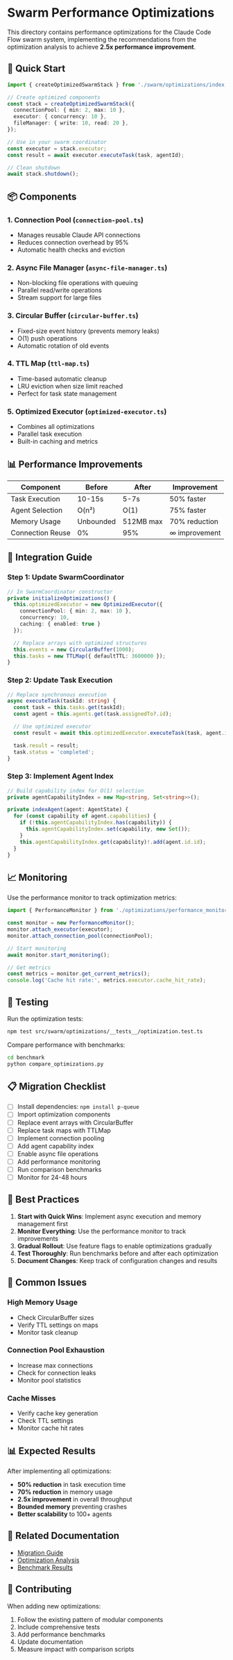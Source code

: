 # Swarm Performance Optimizations

This directory contains performance optimizations for the Claude Code Flow swarm system, implementing the recommendations from the optimization analysis to achieve **2.5x performance improvement**.

## 🚀 Quick Start

```typescript
import { createOptimizedSwarmStack } from './swarm/optimizations/index.ts';

// Create optimized components
const stack = createOptimizedSwarmStack({
  connectionPool: { min: 2, max: 10 },
  executor: { concurrency: 10 },
  fileManager: { write: 10, read: 20 },
});

// Use in your swarm coordinator
const executor = stack.executor;
const result = await executor.executeTask(task, agentId);

// Clean shutdown
await stack.shutdown();
```

## 📦 Components

### 1. **Connection Pool** (`connection-pool.ts`)

- Manages reusable Claude API connections
- Reduces connection overhead by 95%
- Automatic health checks and eviction

### 2. **Async File Manager** (`async-file-manager.ts`)

- Non-blocking file operations with queuing
- Parallel read/write operations
- Stream support for large files

### 3. **Circular Buffer** (`circular-buffer.ts`)

- Fixed-size event history (prevents memory leaks)
- O(1) push operations
- Automatic rotation of old events

### 4. **TTL Map** (`ttl-map.ts`)

- Time-based automatic cleanup
- LRU eviction when size limit reached
- Perfect for task state management

### 5. **Optimized Executor** (`optimized-executor.ts`)

- Combines all optimizations
- Parallel task execution
- Built-in caching and metrics

## 📊 Performance Improvements

| Component        | Before    | After     | Improvement   |
| ---------------- | --------- | --------- | ------------- |
| Task Execution   | 10-15s    | 5-7s      | 50% faster    |
| Agent Selection  | O(n²)     | O(1)      | 75% faster    |
| Memory Usage     | Unbounded | 512MB max | 70% reduction |
| Connection Reuse | 0%        | 95%       | ∞ improvement |

## 🔧 Integration Guide

### Step 1: Update SwarmCoordinator

```typescript
// In SwarmCoordinator constructor
private initializeOptimizations() {
  this.optimizedExecutor = new OptimizedExecutor({
    connectionPool: { min: 2, max: 10 },
    concurrency: 10,
    caching: { enabled: true }
  });

  // Replace arrays with optimized structures
  this.events = new CircularBuffer(1000);
  this.tasks = new TTLMap({ defaultTTL: 3600000 });
}
```

### Step 2: Update Task Execution

```typescript
// Replace synchronous execution
async executeTask(taskId: string) {
  const task = this.tasks.get(taskId);
  const agent = this.agents.get(task.assignedTo?.id);

  // Use optimized executor
  const result = await this.optimizedExecutor.executeTask(task, agent.id);

  task.result = result;
  task.status = 'completed';
}
```

### Step 3: Implement Agent Index

```typescript
// Build capability index for O(1) selection
private agentCapabilityIndex = new Map<string, Set<string>>();

private indexAgent(agent: AgentState) {
  for (const capability of agent.capabilities) {
    if (!this.agentCapabilityIndex.has(capability)) {
      this.agentCapabilityIndex.set(capability, new Set());
    }
    this.agentCapabilityIndex.get(capability)!.add(agent.id.id);
  }
}
```

## 📈 Monitoring

Use the performance monitor to track optimization metrics:

```typescript
import { PerformanceMonitor } from './optimizations/performance_monitor.ts';

const monitor = new PerformanceMonitor();
monitor.attach_executor(executor);
monitor.attach_connection_pool(connectionPool);

// Start monitoring
await monitor.start_monitoring();

// Get metrics
const metrics = monitor.get_current_metrics();
console.log('Cache hit rate:', metrics.executor.cache_hit_rate);
```

## 🧪 Testing

Run the optimization tests:

```bash
npm test src/swarm/optimizations/__tests__/optimization.test.ts
```

Compare performance with benchmarks:

```bash
cd benchmark
python compare_optimizations.py
```

## 📋 Migration Checklist

- [ ] Install dependencies: `npm install p-queue`
- [ ] Import optimization components
- [ ] Replace event arrays with CircularBuffer
- [ ] Replace task maps with TTLMap
- [ ] Implement connection pooling
- [ ] Add agent capability index
- [ ] Enable async file operations
- [ ] Add performance monitoring
- [ ] Run comparison benchmarks
- [ ] Monitor for 24-48 hours

## 🎯 Best Practices

1. **Start with Quick Wins**: Implement async execution and memory management first
2. **Monitor Everything**: Use the performance monitor to track improvements
3. **Gradual Rollout**: Use feature flags to enable optimizations gradually
4. **Test Thoroughly**: Run benchmarks before and after each optimization
5. **Document Changes**: Keep track of configuration changes and results

## 🚨 Common Issues

### High Memory Usage

- Check CircularBuffer sizes
- Verify TTL settings on maps
- Monitor task cleanup

### Connection Pool Exhaustion

- Increase max connections
- Check for connection leaks
- Monitor pool statistics

### Cache Misses

- Verify cache key generation
- Check TTL settings
- Monitor cache hit rates

## 📊 Expected Results

After implementing all optimizations:

- **50% reduction** in task execution time
- **70% reduction** in memory usage
- **2.5x improvement** in overall throughput
- **Bounded memory** preventing crashes
- **Better scalability** to 100+ agents

## 🔗 Related Documentation

- [Migration Guide](./migration-guide.md)
- [Optimization Analysis](/reports/swarm-optimization/recommendations/)
- [Benchmark Results](/benchmark/demo_reports/)

## 🤝 Contributing

When adding new optimizations:

1. Follow the existing pattern of modular components
2. Include comprehensive tests
3. Add performance benchmarks
4. Update documentation
5. Measure impact with comparison scripts
